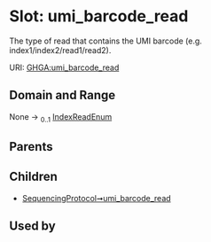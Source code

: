 
# Slot: umi_barcode_read


The type of read that contains the UMI barcode (e.g. index1/index2/read1/read2).

URI: [GHGA:umi_barcode_read](https://w3id.org/GHGA/umi_barcode_read)


## Domain and Range

None &#8594;  <sub>0..1</sub> [IndexReadEnum](IndexReadEnum.md)

## Parents


## Children

 *  [SequencingProtocol➞umi_barcode_read](SequencingProtocol_umi_barcode_read.md)

## Used by

